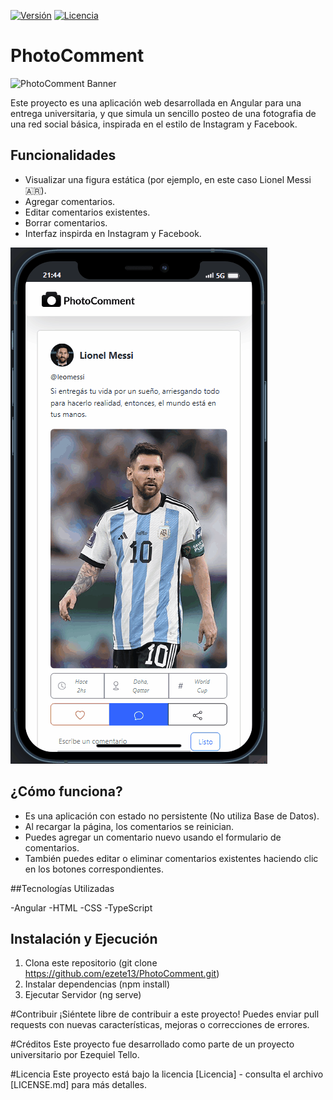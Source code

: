 [![Versión](https://img.shields.io/badge/Versión-1.0.0-brightgreen)](https://github.com/tu-usuario/tu-proyecto)
[![Licencia](https://img.shields.io/badge/Licencia-MIT-blue)](https://github.com/tu-usuario/tu-proyecto/blob/main/LICENSE)

# PhotoComment

![PhotoComment Banner](.media/banner.jpg)

Este proyecto es una aplicación web desarrollada en Angular para una entrega universitaria, y que simula un sencillo posteo de una fotografia de una red social básica, inspirada en el estilo de Instagram y Facebook. 


## Funcionalidades

- Visualizar una figura estática (por ejemplo, en este caso Lionel Messi 🇦🇷).
- Agregar comentarios.
- Editar comentarios existentes.
- Borrar comentarios.
- Interfaz inspirda en Instagram y Facebook.

![PhotoComment Demo](.media/demo.gif)

## ¿Cómo funciona?

- Es una aplicación con estado no persistente (No utiliza Base de Datos).
- Al recargar la página, los comentarios se reinician.
- Puedes agregar un comentario nuevo usando el formulario de comentarios.
- También puedes editar o eliminar comentarios existentes haciendo clic en los botones correspondientes.

##Tecnologías Utilizadas

-Angular
-HTML
-CSS
-TypeScript

## Instalación y Ejecución

1. Clona este repositorio (git clone https://github.com/ezete13/PhotoComment.git)
2. Instalar dependencias (npm install)
3. Ejecutar Servidor (ng serve)

#Contribuir
¡Siéntete libre de contribuir a este proyecto! Puedes enviar pull requests con nuevas características, mejoras o correcciones de errores.

#Créditos
Este proyecto fue desarrollado como parte de un proyecto universitario por Ezequiel Tello.

#Licencia
Este proyecto está bajo la licencia [Licencia] - consulta el archivo [LICENSE.md] para más detalles.

